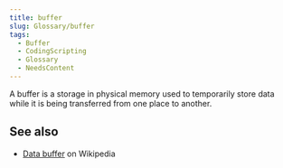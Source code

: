 ```yaml
---
title: buffer
slug: Glossary/buffer
tags:
  - Buffer
  - CodingScripting
  - Glossary
  - NeedsContent
---
```

<p>A buffer is a storage in physical memory used to temporarily store data while it is being transferred from one place to another.</p>

<h2 id="see_also">See also</h2>

<ul>
 <li><a href="https://en.wikipedia.org/wiki/Data_buffer">Data buffer</a> on Wikipedia</li>
</ul>
